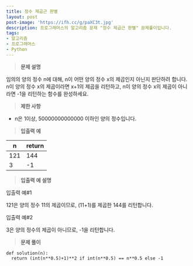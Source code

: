 ```yaml
---
title: 정수 제곱근 판별
layout: post
post-image: 'https://ifh.cc/g/paXC3t.jpg'
description: 프로그래머스의 알고리즘 문제 "정수 제곱근 판별" 문제풀이입니다.
tags:
- 알고리즘
- 프로그래머스
- Python
---
```



>**문제 설명**

임의의 양의 정수 n에 대해, n이 어떤 양의 정수 x의 제곱인지 아닌지 판단하려 합니다.
n이 양의 정수 x의 제곱이라면 x+1의 제곱을 리턴하고, n이 양의 정수 x의 제곱이 아니라면 -1을 리턴하는 함수를 완성하세요.

>**제한 사항**

<ul>
<li>n은 1이상,  50000000000000 이하인 양의 정수입니다.</li>
</ul>

>**입출력 예**

| n | return |
|--|--|
| 121 | 144 |
| 3 | -1 |


>**입출력 예 설명**

입출력 예#1

121은 양의 정수 11의 제곱이므로, (11+1)를 제곱한 144를 리턴합니다.

입출력 예#2

3은 양의 정수의 제곱이 아니므로, -1을 리턴합니다.

>**문제 풀이**

	def solution(n):
	  return (int(n**0.5)+1)**2 if int(n**0.5) == n**0.5 else -1


